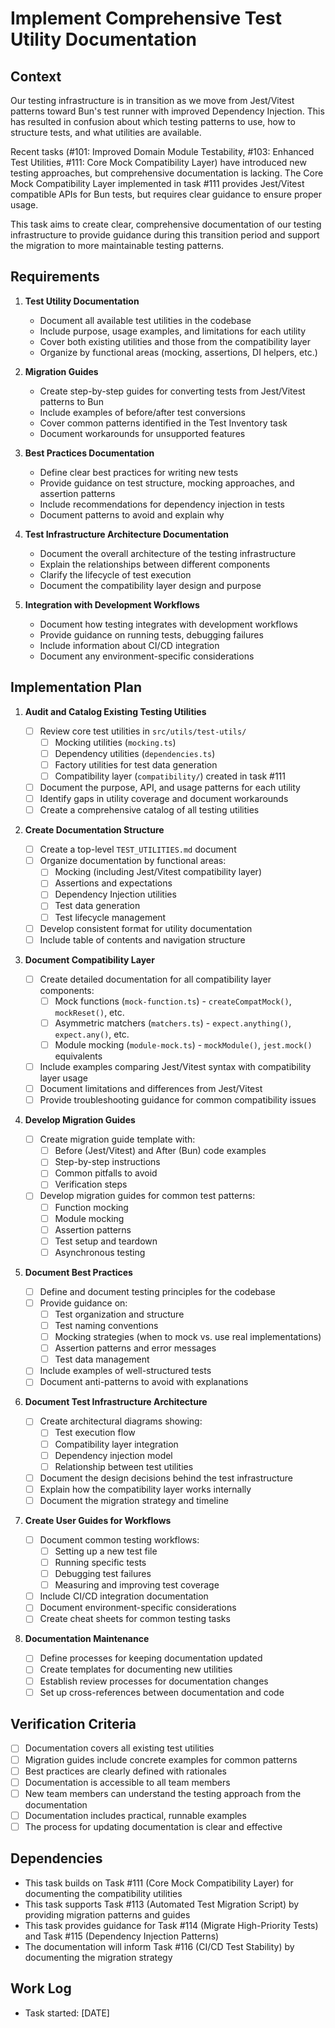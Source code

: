 # Implement Comprehensive Test Utility Documentation

## Context

Our testing infrastructure is in transition as we move from Jest/Vitest patterns toward Bun's test runner with improved Dependency Injection. This has resulted in confusion about which testing patterns to use, how to structure tests, and what utilities are available.

Recent tasks (#101: Improved Domain Module Testability, #103: Enhanced Test Utilities, #111: Core Mock Compatibility Layer) have introduced new testing approaches, but comprehensive documentation is lacking. The Core Mock Compatibility Layer implemented in task #111 provides Jest/Vitest compatible APIs for Bun tests, but requires clear guidance to ensure proper usage.

This task aims to create clear, comprehensive documentation of our testing infrastructure to provide guidance during this transition period and support the migration to more maintainable testing patterns.

## Requirements

1. **Test Utility Documentation**

   - Document all available test utilities in the codebase
   - Include purpose, usage examples, and limitations for each utility
   - Cover both existing utilities and those from the compatibility layer
   - Organize by functional areas (mocking, assertions, DI helpers, etc.)

2. **Migration Guides**

   - Create step-by-step guides for converting tests from Jest/Vitest patterns to Bun
   - Include examples of before/after test conversions
   - Cover common patterns identified in the Test Inventory task
   - Document workarounds for unsupported features

3. **Best Practices Documentation**

   - Define clear best practices for writing new tests
   - Provide guidance on test structure, mocking approaches, and assertion patterns
   - Include recommendations for dependency injection in tests
   - Document patterns to avoid and explain why

4. **Test Infrastructure Architecture Documentation**

   - Document the overall architecture of the testing infrastructure
   - Explain the relationships between different components
   - Clarify the lifecycle of test execution
   - Document the compatibility layer design and purpose

5. **Integration with Development Workflows**
   - Document how testing integrates with development workflows
   - Provide guidance on running tests, debugging failures
   - Include information about CI/CD integration
   - Document any environment-specific considerations

## Implementation Plan

1. **Audit and Catalog Existing Testing Utilities**

   - [ ] Review core test utilities in `src/utils/test-utils/`
     - [ ] Mocking utilities (`mocking.ts`)
     - [ ] Dependency utilities (`dependencies.ts`)
     - [ ] Factory utilities for test data generation
     - [ ] Compatibility layer (`compatibility/`) created in task #111
   - [ ] Document the purpose, API, and usage patterns for each utility
   - [ ] Identify gaps in utility coverage and document workarounds
   - [ ] Create a comprehensive catalog of all testing utilities

2. **Create Documentation Structure**

   - [ ] Create a top-level `TEST_UTILITIES.md` document
   - [ ] Organize documentation by functional areas:
     - [ ] Mocking (including Jest/Vitest compatibility layer)
     - [ ] Assertions and expectations
     - [ ] Dependency Injection utilities
     - [ ] Test data generation
     - [ ] Test lifecycle management
   - [ ] Develop consistent format for utility documentation
   - [ ] Include table of contents and navigation structure

3. **Document Compatibility Layer**

   - [ ] Create detailed documentation for all compatibility layer components:
     - [ ] Mock functions (`mock-function.ts`) - `createCompatMock()`, `mockReset()`, etc.
     - [ ] Asymmetric matchers (`matchers.ts`) - `expect.anything()`, `expect.any()`, etc.
     - [ ] Module mocking (`module-mock.ts`) - `mockModule()`, `jest.mock()` equivalents
   - [ ] Include examples comparing Jest/Vitest syntax with compatibility layer usage
   - [ ] Document limitations and differences from Jest/Vitest
   - [ ] Provide troubleshooting guidance for common compatibility issues

4. **Develop Migration Guides**

   - [ ] Create migration guide template with:
     - [ ] Before (Jest/Vitest) and After (Bun) code examples
     - [ ] Step-by-step instructions
     - [ ] Common pitfalls to avoid
     - [ ] Verification steps
   - [ ] Develop migration guides for common test patterns:
     - [ ] Function mocking
     - [ ] Module mocking
     - [ ] Assertion patterns
     - [ ] Test setup and teardown
     - [ ] Asynchronous testing

5. **Document Best Practices**

   - [ ] Define and document testing principles for the codebase
   - [ ] Provide guidance on:
     - [ ] Test organization and structure
     - [ ] Test naming conventions
     - [ ] Mocking strategies (when to mock vs. use real implementations)
     - [ ] Assertion patterns and error messages
     - [ ] Test data management
   - [ ] Include examples of well-structured tests
   - [ ] Document anti-patterns to avoid with explanations

6. **Document Test Infrastructure Architecture**

   - [ ] Create architectural diagrams showing:
     - [ ] Test execution flow
     - [ ] Compatibility layer integration
     - [ ] Dependency injection model
     - [ ] Relationship between test utilities
   - [ ] Document the design decisions behind the test infrastructure
   - [ ] Explain how the compatibility layer works internally
   - [ ] Document the migration strategy and timeline

7. **Create User Guides for Workflows**

   - [ ] Document common testing workflows:
     - [ ] Setting up a new test file
     - [ ] Running specific tests
     - [ ] Debugging test failures
     - [ ] Measuring and improving test coverage
   - [ ] Include CI/CD integration documentation
   - [ ] Document environment-specific considerations
   - [ ] Create cheat sheets for common testing tasks

8. **Documentation Maintenance**

   - [ ] Define processes for keeping documentation updated
   - [ ] Create templates for documenting new utilities
   - [ ] Establish review processes for documentation changes
   - [ ] Set up cross-references between documentation and code

## Verification Criteria

- [ ] Documentation covers all existing test utilities
- [ ] Migration guides include concrete examples for common patterns
- [ ] Best practices are clearly defined with rationales
- [ ] Documentation is accessible to all team members
- [ ] New team members can understand the testing approach from the documentation
- [ ] Documentation includes practical, runnable examples
- [ ] The process for updating documentation is clear and effective

## Dependencies

- This task builds on Task #111 (Core Mock Compatibility Layer) for documenting the compatibility utilities
- This task supports Task #113 (Automated Test Migration Script) by providing migration patterns and guides
- This task provides guidance for Task #114 (Migrate High-Priority Tests) and Task #115 (Dependency Injection Patterns)
- The documentation will inform Task #116 (CI/CD Test Stability) by documenting the migration strategy

## Work Log

- Task started: [DATE]
